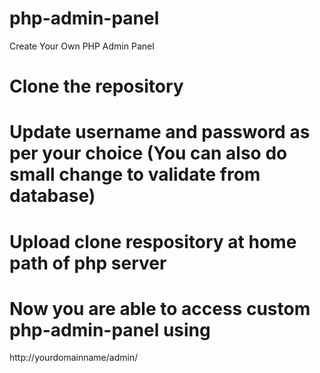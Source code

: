 # php-admin-panel
Create Your Own PHP Admin Panel

# Clone the repository 
# Update username and password as per your choice (You can also do small change to validate from database)
# Upload clone respository at home path of php server 

# Now you are able to access custom php-admin-panel using 
http://yourdomainname/admin/
  
  



